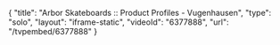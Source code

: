 {
    "title": "Arbor Skateboards :: Product Profiles - Vugenhausen",
    "type": "solo",
    "layout": "iframe-static",
    "videoId": "6377888",
    "url": "\/tvpembed\/6377888"
}